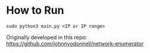 
# How to Run

```
sudo python3 main.py <IP or IP range>
```

Originally developed in this repo: https://github.com/johnnyodonnell/network-enumerator

